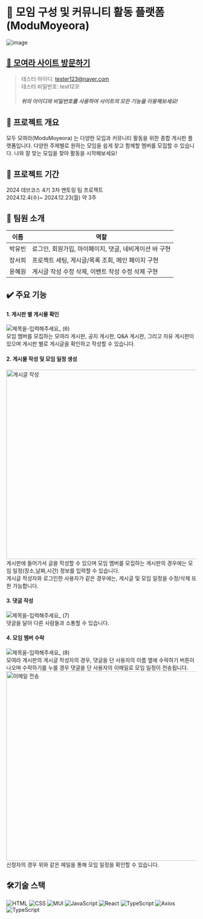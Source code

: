 # 🤼 모임 구성 및 커뮤니티 활동 플랫폼 (ModuMoyeora)
![image](https://github.com/user-attachments/assets/8a791736-90ab-4d7b-9a5b-53654e2adc27)
## [🔗 모여라 사이트 방문하기](https://moyeora.netlify.app/)
> 테스터 아이디: tester123@naver.com <br/>
> 테스터 비밀번호: test123!
> ##### 위의 아이디와 비밀번호를 사용하여 사이트의 모든 기능을 이용해보세요!

## 🌟 프로젝트 개요
모두 모여라(ModuMoyeora) 는 다양한 모임과 커뮤니티 활동을 위한 종합 게시판 플랫폼입니다. 다양한 주제별로 원하는 모임을 쉽게 찾고 함께할 멤버를 모집할 수 있습니다. 나와 잘 맞는 모임을 찾아 활동을 시작해보세요!

## 📆 프로젝트 기간
2024 데브코스 4기 3차 멘토링 팀 프로젝트 <br/>
2024.12.4(수)~ 2024.12.23(월) 약 3주 

## 👥 팀원 소개
| 이름| 역할 |
| --- | --- |
| 박유빈 | 로그인, 회원가입, 마이페이지, 댓글, 네비게이션 바 구현 |
| 장서희 | 프로젝트 세팅, 게시글/목록 조회, 메인 페이지 구현 |
| 윤혜원 | 게시글 작성 수정 삭제, 이벤트 작성 수정 삭제 구현|

## ✔️ 주요 기능
#### 1. 게시판 별 게시물 확인
![제목을-입력해주세요_ (6)](https://github.com/user-attachments/assets/9f5bdf18-e98a-4ee1-91ae-bc7c0a338a85)
<br />
모임 멤버를 모집하는 모여라 게시판, 공지 게시판, Q&A 게시판, 그리고 자유 게시판이 있으며 게시판 별로 게시글을 확인하고 작성할 수 있습니다. 
#### 2. 게시물 작성 및 모임 일정 생성
<img src="https://github.com/user-attachments/assets/6522a8a5-db4c-4e07-9111-1dc05d3223fb" width="800" height="500" alt="게시글 작성"><br/>
게시판에 들어가서 글을 작성할 수 있으며 모임 멤버를 모집하는 게시판의 경우에는 모임 일정(장소,날짜,시간) 정보를 입력할 수 있습니다.<br /> 게시글 작성자와 로그인한 사용자가 같은 경우에는, 게시글 및 모임 일정을 수정/삭제 또한 가능합니다. 
#### 3. 댓글 작성
![제목을-입력해주세요_ (7)](https://github.com/user-attachments/assets/6107e97f-1147-40eb-aea2-8cd5377ba6a4)
<br />
댓글을 달아 다른 사람들과 소통할 수 있습니다. 
#### 4. 모임 멤버 수락
![제목을-입력해주세요_ (8)](https://github.com/user-attachments/assets/731b68c2-eb65-4205-9380-266a39586952)
<br />
모여라 게시판의 게시글 작성자의 경우, 댓글을 단 사용자의 이름 옆에 수락하기 버튼이 나오며 수락하기를 누를 경우 댓글을 단 사용자의 이메일로 모임 일정이 전송됩니다.
<br/>
<img src="https://github.com/user-attachments/assets/a3e0e402-db47-45f5-961b-60ad97047c52" width="700" height="500" alt="이메일 전송">
<br />
신청자의 경우 위와 같은 메일을 통해 모임 일정을 확인할 수 있습니다. 

## 🛠️기술 스택
![HTML](https://img.shields.io/badge/HTML-E34F26?logo=html5&logoColor=white)
![CSS](https://img.shields.io/badge/CSS-1572B6?logo=css3&logoColor=white)
![MUI](https://img.shields.io/badge/MUI-007FFF?style=flat&logo=mui&logoColor=fff)
![JavaScript](https://img.shields.io/badge/JavaScript-F7DF1E?logo=javascript&logoColor=black)
![React](https://img.shields.io/badge/React-61DAFB?logo=react&logoColor=white)
![TypeScript](https://img.shields.io/badge/TypeScript-blue?logo=typescript&logoColor=white)
![Axios](https://img.shields.io/badge/axios-5A29E4?style=flat&logo=axios)
![TypeScript](https://img.shields.io/badge/TypeScript-blue?logo=typescript&logoColor=white)



